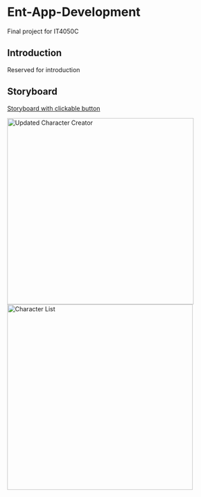 # Ent-App-Development
Final project for IT4050C
## Introduction
Reserved for introduction
## Storyboard
[Storyboard with clickable button](https://docs.google.com/presentation/d/1_0UgbMf1nwo57A1_PARowoYKrw10Et8TGhOD57-HoLU/edit?usp=sharing)

<img width="430" alt="Updated Character Creator" src="https://user-images.githubusercontent.com/47151930/151673126-4095c718-8aea-4f5a-b483-f66a3fadb0fd.png">

<img width="428" alt="Character List" src="https://user-images.githubusercontent.com/47151930/151673185-1565fb13-1450-4941-b861-d5f128d068c6.png">
